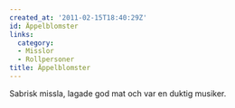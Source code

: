```yaml
---
created_at: '2011-02-15T18:40:29Z'
id: Äppelblomster
links:
  category:
  - Misslor
  - Rollpersoner
title: Äppelblomster
---
```


Sabrisk missla, lagade god mat och var en duktig musiker.